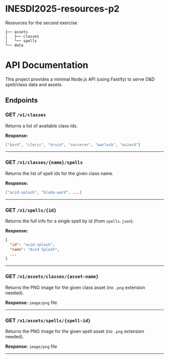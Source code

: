 # INESDI2025-resources-p2

Resources for the second exercise

```
├── assets
│   ├── classes
│   └── spells
└── data
```

# API Documentation

This project provides a minimal Node.js API (using Fastify) to serve D&D spell/class data and assets.

## Endpoints

### GET `/v1/classes`
Returns a list of available class ids.

**Response:**
```json
["bard", "cleric", "druid", "sorcerer", "warlock", "wizard"]
```

---

### GET `/v1/classes/{name}/spells`
Returns the list of spell ids for the given class name.

**Response:**
```json
["acid-splash", "blade-ward", ...]
```

---

### GET `/v1/spells/{id}`
Returns the full info for a single spell by id (from `spells.json`).

**Response:**
```json
{
  "id": "acid-splash",
  "name": "Acid Splash",
  ...
}
```

---

### GET `/v1/assets/classes/{asset-name}`
Returns the PNG image for the given class asset (no `.png` extension needed).

**Response:**
`image/png` file

---

### GET `/v1/assets/spells/{spell-id}`
Returns the PNG image for the given spell asset (no `.png` extension needed).

**Response:**
`image/png` file

---
